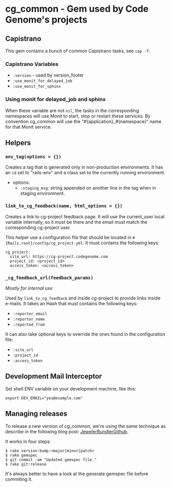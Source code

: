 # cg_common - Gem used by Code Genome's projects

## Capistrano

This gem contains a bunch of common Capistrano tasks, see `cap -T`.

### Capistrano Variables

 * `:version` - used by version_footer
 * `:use_monit_for_delayed_job`
 * `:use_monit_for_sphinx`

### Using monit for delayed_job and sphinx

When these variable are not `nil`, the tasks in the corresponding
namespaces will use Monit to start, stop or restart these services. By
convention cg_common will use the "#{application}\_#{namespace}" name for
that Monit service.

## Helpers

### `env_tag(options = {})`

Creates a tag that is generated only in non-production environments. It
has an `id` set to "rails-env" and a class set to the currently running
environment.

 * options:
   * `:staging_msg`: string appended on another line in the tag when in
     staging environment.

### `link_to_cg_feedback(name, html_options = {})`

Creates a link to cg-project feedback page. It will use the current_user
local variable internally, so it must be there and the email must match
the corresponding cg-project user.

This helper use a configuration file that should be located in
`#{Rails.root}/config/cg_project.yml`. It must contains the following keys:

    cg_project:
      site_url: https://cg-project.codegenome.com
      project_id: <project_id>
      access_token: <access_token>

### `_cg_feedback_url(feedback_params)`

*Mostly for internal use*

Used by `link_to_cg_feedback` and inside cg-project to provide links
inside e-mails. It takes an Hash that must contains the following keys:

 * `:reporter_email`
 * `:reporter_name`
 * `:reported_from`

It can also take optional keys to override the ones found in the
configuration file:

 * `:site_url`
 * `:project_id`
 * `:access_token`

## Development Mail Interceptor

Set shell ENV variable on your development machine, like this:

    export DEV_EMAIL="you@example.com"

## Managing releases

To release a new version of cg_common, we're using the same technique as
describe in the following blog post: [JewelerBundlerGithub].

It works in four steps:

    $ rake version:bump:<major|minor|patch>
    $ rake gemspec
    $ git commit -am "Updated gemspec file."
    $ rake git:release

It's always better to have a look at the generate gemspec file before
commiting it.

[JewelerBundlerGithub]: http://www.cerebris.com/blog/2011/03/15/creating-and-managing-private-rubygems-with-jeweler-github-and-bundler/
